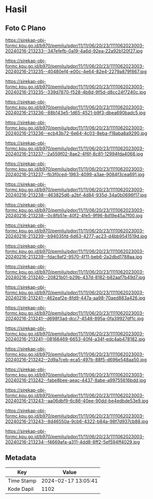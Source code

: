# Hasil

## Foto C Plano

https://sirekap-obj-formc.kpu.go.id/b970/pemilu/pdpr/11/11/06/20/23/1111062023003-20240216-213233--347efefb-0a19-4a6d-92ea-22a92b120f27.jpg

https://sirekap-obj-formc.kpu.go.id/b970/pemilu/pdpr/11/11/06/20/23/1111062023003-20240216-213235--40480ef4-e00c-4e64-82e4-2279a879f867.jpg

https://sirekap-obj-formc.kpu.go.id/b970/pemilu/pdpr/11/11/06/20/23/1111062023003-20240216-213235--339d7870-f528-4b8d-9f5d-d8cc24f7240c.jpg

https://sirekap-obj-formc.kpu.go.id/b970/pemilu/pdpr/11/11/06/20/23/1111062023003-20240216-213236--88b143e5-1d65-4521-b9f3-dbea690badc5.jpg

https://sirekap-obj-formc.kpu.go.id/b970/pemilu/pdpr/11/11/06/20/23/1111062023003-20240216-213236--ecb43b72-6e64-4c03-8eba-f18aba8a9290.jpg

https://sirekap-obj-formc.kpu.go.id/b970/pemilu/pdpr/11/11/06/20/23/1111062023003-20240216-213237--2a559f02-8ae2-4f6f-8c81-12994fda4068.jpg

https://sirekap-obj-formc.kpu.go.id/b970/pemilu/pdpr/11/11/06/20/23/1111062023003-20240216-213237--fb3f0ced-1963-4099-a3ae-9084f3cea691.jpg

https://sirekap-obj-formc.kpu.go.id/b970/pemilu/pdpr/11/11/06/20/23/1111062023003-20240216-213238--463825d6-a2bf-4d84-935d-34a0b0696f17.jpg

https://sirekap-obj-formc.kpu.go.id/b970/pemilu/pdpr/11/11/06/20/23/1111062023003-20240216-213238--0c8fb51e-40f2-4fe5-9f96-8d19e45a7f00.jpg

https://sirekap-obj-formc.kpu.go.id/b970/pemilu/pdpr/11/11/06/20/23/1111062023003-20240216-213239--b94035fd-6d63-4277-ac23-d4bb9541519d.jpg

https://sirekap-obj-formc.kpu.go.id/b970/pemilu/pdpr/11/11/06/20/23/1111062023003-20240216-213239--fdac9af2-9570-4f11-beb6-2a2dbd1788aa.jpg

https://sirekap-obj-formc.kpu.go.id/b970/pemilu/pdpr/11/11/06/20/23/1111062023003-20240216-213240--20821b01-b29b-437d-8182-b82aaf7b49d7.jpg

https://sirekap-obj-formc.kpu.go.id/b970/pemilu/pdpr/11/11/06/20/23/1111062023003-20240216-213241--462eaf2e-8fd9-447a-aa98-70aed883a426.jpg

https://sirekap-obj-formc.kpu.go.id/b970/pemilu/pdpr/11/11/06/20/23/1111062023003-20240216-213241--d698f3ad-dcc7-4548-895a-0fa39927df1c.jpg

https://sirekap-obj-formc.kpu.go.id/b970/pemilu/pdpr/11/11/06/20/23/1111062023003-20240216-213241--08168469-6653-40f4-a34f-edc4ab478182.jpg

https://sirekap-obj-formc.kpu.go.id/b970/pemilu/pdpr/11/11/06/20/23/1111062023003-20240216-213242--2d9a7ceb-eca5-497b-88f5-d696e548aa50.jpg

https://sirekap-obj-formc.kpu.go.id/b970/pemilu/pdpr/11/11/06/20/23/1111062023003-20240216-213242--fabe8bee-aeac-4437-8abe-a99755616bdd.jpg

https://sirekap-obj-formc.kpu.go.id/b970/pemilu/pdpr/11/11/06/20/23/1111062023003-20240216-213243--aa06dbf9-6c86-40ee-90dd-be4edbde53e9.jpg

https://sirekap-obj-formc.kpu.go.id/b970/pemilu/pdpr/11/11/06/20/23/1111062023003-20240216-213243--8d46550a-9cb6-4322-b84a-98f7d937cb88.jpg

https://sirekap-obj-formc.kpu.go.id/b970/pemilu/pdpr/11/11/06/20/23/1111062023003-20240216-213234--f4669afa-a311-4dd8-8ff2-5ef594ff4029.jpg


## Metadata

| Key        | Value               |
| ---------- | ------------------- |
| Time Stamp | 2024-02-17 13:05:41 |
| Kode Dapil | 1102                |



